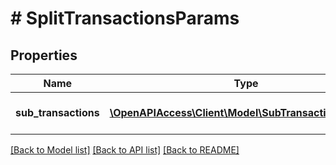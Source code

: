 # # SplitTransactionsParams

## Properties

Name | Type | Description | Notes
------------ | ------------- | ------------- | -------------
**sub_transactions** | [**\OpenAPIAccess\Client\Model\SubTransactionParams[]**](SubTransactionParams.md) | &lt;strong&gt;Type:&lt;/strong&gt; SubTransactionParams&lt;br/&gt; List of sub-transactions |

[[Back to Model list]](../../README.md#models) [[Back to API list]](../../README.md#endpoints) [[Back to README]](../../README.md)
